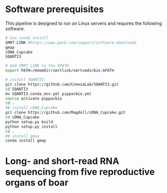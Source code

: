 # Software prerequisites

This pipeline is designed to run on Linux servers and requires the following software.

``` sh
# Use conda install
SMRT-LINK #https://www.pacb.com/support/software-downloads
gmap 
cDNA_Cupcake
SQANTI3
```

``` sh
# Add SMRT LINK to the $PATH
export PATH=/HomeDir/smrtlink/smrtcmds/bin:$PATH

# install SQANTI3
git clone https://github.com/ConesaLab/SQANTI3.git
cd SQANTI3
mv SQANTI3.conda_env.yml pippacbio.yml
source activate pippacbio
cd .
## install cDNA_Cupcake
git clone https://github.com/Magdoll/cDNA_Cupcake.git
cd cDNA_Cupcake
python setup.py build
python setup.py install
cd .
## install gmap
conda install gmap

```

# Long- and short-read RNA sequencing from five reproductive organs of boar

